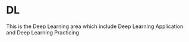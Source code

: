 # DL
This is the Deep Learning area which include Deep Learning Application and Deep Learning Practicing
